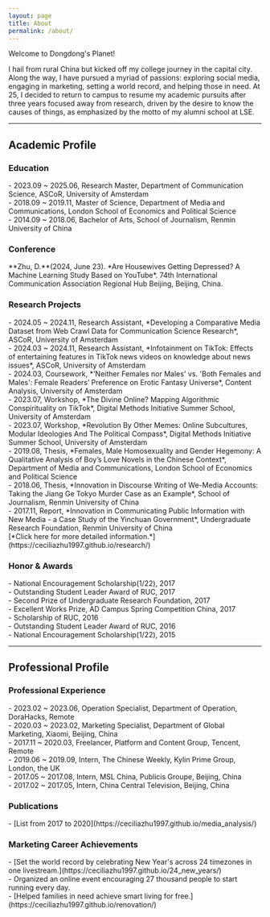 ```yaml
---
layout: page
title: About
permalink: /about/
---
```


Welcome to Dongdong's Planet!

I hail from rural China but kicked off my college journey in the capital city. Along the way, I have pursued a myriad of passions: exploring social media, engaging in marketing, setting a world record, and helping those in need. At 25, I decided to return to campus to resume my academic pursuits after three years focused away from research, driven by the desire to know the causes of things, as emphasized by the motto of my alumni school at LSE.

*****************
<h2>Academic Profile</h2>

<h3>Education</h3>
- 2023.09 ~ 2025.06, Research Master, Department of Communication Science, ASCoR, University of Amsterdam<br>
- 2018.09 ~ 2019.11, Master of Science, Department of Media and Communications, London School of Economics and Political Science<br>
- 2014.09 ~ 2018.06, Bachelor of Arts, School of Journalism, Renmin University of China<br>

<h3>Conference</h3>
**Zhu, D.**(2024, June 23). *Are Housewives Getting Depressed? A Machine Learning Study Based on YouTube*. 74th International Communication Association Regional Hub Beijing, Beijing, China.

<h3>Research Projects</h3> 
- 2024.05 ~ 2024.11, Research Assistant, *Developing a Comparative Media Dataset from Web Crawl Data for Communication Science Research*, ASCoR, University of Amsterdam<br>
- 2024.03 ~ 2024.11, Research Assistant, *Infotainment on TikTok: Effects of entertaining features in TikTok news videos on knowledge about news issues*, ASCoR, University of Amsterdam<br>
- 2024.03, Coursework, *'Neither Females nor Males' vs. 'Both Females and Males': Female Readers’ Preference on Erotic Fantasy Universe*, Content Analysis, University of Amsterdam<br>
- 2023.07, Workshop, *The Divine Online? Mapping Algorithmic Conspirituality on TikTok*, Digital Methods Initiative Summer School, University of Amsterdam<br>
- 2023.07, Workshop, *Revolution By Other Memes: Online Subcultures, Modular Ideologies And The Political Compass*, Digital Methods Initiative Summer School, University of Amsterdam<br>
- 2019.08, Thesis, *Females, Male Homosexuality and Gender Hegemony: A Qualitative Analysis of Boy’s Love Novels in the Chinese Context*, Department of Media and Communications, London School of Economics and Political Science<br>
- 2018.06, Thesis, *Innovation in Discourse Writing of We-Media Accounts: Taking the Jiang Ge Tokyo Murder Case as an Example*, School of Journalism, Renmin University of China<br>
- 2017.11, Report, *Innovation in Communicating Public Information with New Media - a Case Study of the Yinchuan Government*, Undergraduate Research Foundation, Renmin University of China<br>
[*Click here for more detailed information.*](https://ceciliazhu1997.github.io/research/)

<h3>Honor & Awards</h3>
- National Encouragement Scholarship(1/22), 2017<br>
- Outstanding Student Leader Award of RUC, 2017<br>
- Second Prize of Undergraduate Research Foundation, 2017<br>
- Excellent Works Prize, AD Campus Spring Competition China, 2017<br>
- Scholarship of RUC, 2016<br>
- Outstanding Student Leader Award of RUC, 2016<br>
- National Encouragement Scholarship(1/22), 2015<br>

*****************
<h2>Professional Profile</h2>

<h3>Professional Experience</h3>
- 2023.02 ~ 2023.06, Operation Specialist, Department of Operation, DoraHacks, Remote<br>
- 2020.03 ~ 2023.02, Marketing Specialist, Department of Global Marketing, Xiaomi, Beijing, China<br>
- 2017.11 ~ 2020.03, Freelancer, Platform and Content Group, Tencent, Remote<br>
- 2019.06 ~ 2019.09, Intern, The Chinese Weekly, Kylin Prime Group, London, the UK<br>
- 2017.05 ~ 2017.08, Intern, MSL China, Publicis Groupe, Beijing, China<br>
- 2017.02 ~ 2017.05, Intern, China Central Television, Beijing, China<br>

<h3>Publications</h3>
- [List from 2017 to 2020](https://ceciliazhu1997.github.io/media_analysis/)<br>

<h3>Marketing Career Achievements</h3>
- [Set the world record by celebrating New Year's across 24 timezones in one livestream.](https://ceciliazhu1997.github.io/24_new_years/)<br>
- Organized an online event encouraging 27 thousand people to start running every day.<br>
- [Helped families in need achieve smart living for free.](https://ceciliazhu1997.github.io/renovation/)<br>
<br>
<br>
<br>
<br>

